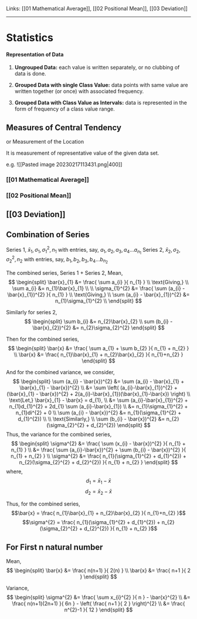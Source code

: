 Links: [[01 Mathematical Average]], [[02 Positional Mean]], [[03 Deviation]]
___
# Statistics
#### Representation of Data
1. **Ungrouped Data:** each value is written separately, or no clubbing of data is done. 

2. **Grouped Data with single Class Value:** data points with same value are written together (or once) with associated frequency.

1. **Grouped Data with Class Value as Intervals:** data is represented in the form of frequency of a class value range. 

## Measures of Central Tendency
or Measurement of the Location

It is measurement of representative value of the given data set.  

e.g.
![[Pasted image 20230217113431.png|400]]


### [[01 Mathematical Average]]


### [[02 Positional Mean]]


## [[03 Deviation]]
 
## Combination of Series
Series 1, $\bar{x}_{1}, \sigma_{1}, \sigma_{1}^{2}, n_{1}$ with entries, say, $a_{1},a_{2},a_{3},a_{4} \dots a_{n_{1}}$
Series 2, $\bar{x}_{2}, \sigma_{2}, \sigma_{2}^{2}, n_{2}$ with entries, say, $b_{1},b_{2},b_{3},b_{4} \dots b_{n_{2}}$

The combined series, Series 1 + Series 2, 
Mean,
$$
\begin{split}
\bar{x}_{1} &= \frac{ \sum a_{i} }{ n_{1} } \\
\text{Giving,} \\
\sum a_{i} &= n_{1}\bar{x}_{1} \\
\\
\sigma_{1}^{2} &= \frac{ \sum (a_{i} - \bar{x}_{1})^{2} }{ n_{1} } \\
\text{Giving,} \\
\sum (a_{i} - \bar{x}_{1})^{2} &= n_{1}\sigma_{1}^{2} \\
\end{split}
$$

Similarly for series 2,
$$
\begin{split}
\sum b_{i} &= n_{2}\bar{x}_{2} \\
sum (b_{i} - \bar{x}_{2})^{2} &= n_{2}\sigma_{2}^{2}
\end{split}
$$

Then for the combined series,
$$
\begin{split}
\bar{x} &= \frac{ \sum a_{1} + \sum b_{2} }{ n_{1} + n_{2} } \\
\bar{x} &= \frac{ n_{1}\bar{x}_{1} + n_{2}\bar{x}_{2} }{ n_{1}+n_{2} }
\end{split}
$$

And for the combined variance, we consider,
$$
\begin{split}
\sum (a_{i} - \bar{x})^{2} &= \sum (a_{i} - \bar{x}_{1} + \bar{x}_{1} - \bar{x})^{2} 
\\
&= \sum \left( (a_{i}-\bar{x}_{1})^{2} + (\bar{x}_{1} - \bar{x})^{2} + 2(a_{i}-\bar{x}_{1})(\bar{x}_{1}-\bar{x}) \right) 
\\
\text{Let,} \bar{x}_{1} - \bar{x} = d_{1},
\\
&= \sum (a_{i}-\bar{x}_{1})^{2} + n_{1}d_{1}^{2} + 2d_{1} \sum (a_{i}-\bar{x}_{1}) 
\\
&= n_{1}\sigma_{1}^{2} + n_{1}di^{2} + 0 
\\
\sum (a_{i} - \bar{x})^{2} &= n_{1}(\sigma_{1}^{2} + d_{1}^{2}) 
\\
\\
\text{Similarly,} 
\\
\sum (b_{i} - \bar{x})^{2} &= n_{2}(\sigma_{2}^{2} + d_{2}^{2}) 
\end{split}
$$
Thus, the variance for the combined series,
$$
\begin{split}
\sigma^{2} &= \frac{ \sum (x_{i} - \bar{x})^{2} }{ n_{1} + n_{1} } \\
&= \frac{ \sum (a_{i}-\bar{x})^{2} + \sum (b_{i} - \bar{x})^{2} }{ n_{1} + n_{2} } \\
\sigma^{2} &= \frac{ n_{1}(\sigma_{1}^{2} + d_{1}^{2}) + n_{2}(\sigma_{2}^{2} + d_{2}^{2}) }{ n_{1} + n_{2} }
\end{split}
$$
where,
$$d_{1} = \bar{x}_{1} - \bar{x}$$
$$d_{2} = \bar{x}_{2} - \bar{x}$$

Thus, for the combined series,
$$\bar{x} = \frac{ n_{1}\bar{x}_{1} + n_{2}\bar{x}_{2} }{ n_{1}+n_{2} }$$
$$\sigma^{2} = \frac{ n_{1}(\sigma_{1}^{2} + d_{1}^{2}) + n_{2}(\sigma_{2}^{2} + d_{2}^{2}) }{ n_{1} + n_{2} }$$

## For First n natural number
Mean,
$$
\begin{split}
\bar{x} &= \frac{ n(n+1) }{ 2(n) } \\
\bar{x} &= \frac{ n+1 }{ 2 }
\end{split}
$$

Variance,
$$
\begin{split}
\sigma^{2} &= \frac{ \sum x_{i}^{2} }{ n } - \bar{x}^{2} \\
&= \frac{ n(n+1)(2n+1) }{ 6n } - \left( \frac{ n+1 }{ 2 } \right)^{2} \\
&= \frac{ n^{2}-1 }{ 12 }
\end{split}
$$
































